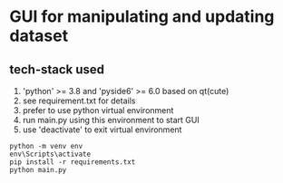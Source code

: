 # GUI for manipulating and updating dataset

## tech-stack used
1. 'python' >= 3.8 and 'pyside6' >= 6.0 based on qt(cute)
2. see requirement.txt for details
3. prefer to use python virtual environment
4. run main.py using this environment to start GUI
5. use 'deactivate' to exit virtual environment

```
python -m venv env
env\Scripts\activate
pip install -r requirements.txt
python main.py
```
